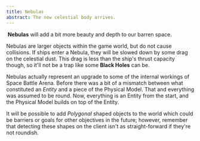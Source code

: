 ```yaml
---
title: Nebulas
abstract: The new celestial body arrives.
---
```


<img src="/SpaceBattleArena/img/obj/Nebula.png" alt="" class="left"/> **Nebulas** will add a bit more beauty and depth to our barren space.

Nebulas are larger objects within the game world, but do not cause collisions.  If ships enter a Nebula, they will be slowed down by some drag on the celestial dust.  This drag is less than the ship's thrust capacity though, so it'll not be a trap like some **Black Holes** can be.

Nebulas actually represent an upgrade to some of the internal workings of Space Battle Arena.  Before there was a bit of a mismatch between what constituted an *Entity* and a piece of the Physical Model.  That and everything was assumed to be round.  Now, everything is an Entity from the start, and the Physical Model builds on top of the Entity.

It will be possible to add *Polygonal* shaped objects to the world which could be barriers or goals for other objectives in the future; however, remember that detecting these shapes on the client isn't as straight-forward if they're not roundish.

